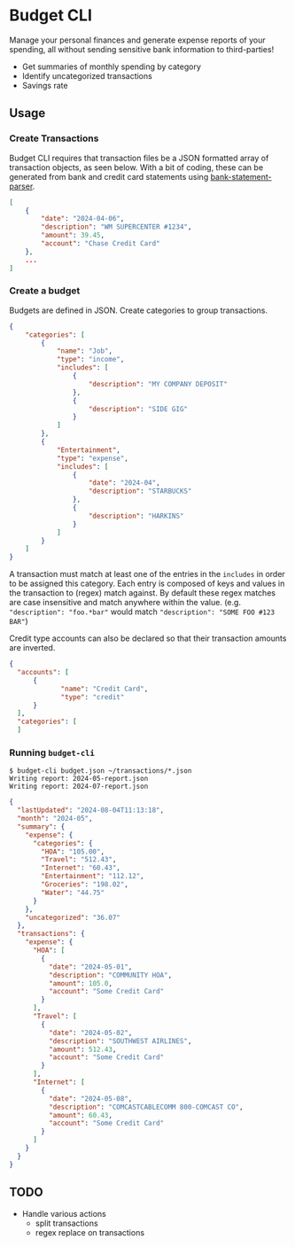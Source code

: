 # Budget CLI

Manage your personal finances and generate expense reports of your spending, all without sending sensitive bank information to third-parties!
 - Get summaries of monthly spending by category
 - Identify uncategorized transactions
 - Savings rate

## Usage

### Create Transactions

Budget CLI requires that transaction files be a JSON formatted array of transaction objects, as seen below. With a bit of coding, these can be generated from bank and credit card statements using [bank-statement-parser](https://github.com/dthigpen/bank-statement-parser).
```json
[
	{
	    "date": "2024-04-06",        
	    "description": "WM SUPERCENTER #1234",
	    "amount": 39.45,
	    "account": "Chase Credit Card"        
	},
	...
]
```
### Create a budget

Budgets are defined in JSON. Create categories to group transactions.
```json
{
    "categories": [
        {
            "name": "Job",
            "type": "income",
            "includes": [
                {
                    "description": "MY COMPANY DEPOSIT"
                },
                {
                    "description": "SIDE GIG"
                }
            ]
        },
        {
            "Entertainment",
            "type": "expense",
            "includes": [
                {
                    "date": "2024-04",
                    "description": "STARBUCKS"
                },
                {
                    "description": "HARKINS"
                }
            ]
        }
    ]
}
```
A transaction must match at least one of the entries in the `includes` in order to be assigned this category. Each entry is composed of keys and values in the transaction to (regex) match against. By default these regex matches are case insensitive and match anywhere within the value. (e.g. `"description": "foo.*bar"` would match `"description": "SOME FOO #123 BAR"`)

Credit type accounts can also be declared so that their transaction amounts are inverted.
```json
{
  "accounts": [
      {
             "name": "Credit Card",
             "type": "credit"
      }
  ],
  "categories": [
  ]
```
### Running `budget-cli`
```
$ budget-cli budget.json ~/transactions/*.json
Writing report: 2024-05-report.json
Writing report: 2024-07-report.json
```
```json
{
  "lastUpdated": "2024-08-04T11:13:18",
  "month": "2024-05",
  "summary": {
    "expense": {
      "categories": {
        "HOA": "105.00",
        "Travel": "512.43",
        "Internet": "60.43",
        "Entertainment": "112.12",
        "Groceries": "198.02",
        "Water": "44.75"
      }
    },
    "uncategorized": "36.07"
  },
  "transactions": {
    "expense": {
      "HOA": [
        {
          "date": "2024-05-01",
          "description": "COMMUNITY HOA",
          "amount": 105.0,
          "account": "Some Credit Card"
        }
      ],
      "Travel": [
        {
          "date": "2024-05-02",
          "description": "SOUTHWEST AIRLINES",
          "amount": 512.43,
          "account": "Some Credit Card"
        }
      ],
      "Internet": [
        {
          "date": "2024-05-08",
          "description": "COMCASTCABLECOMM 800-COMCAST CO",
          "amount": 60.43,
          "account": "Some Credit Card"
        }
      ]
    }
  }
}
```

## TODO

- Handle various actions
  - split transactions
  - regex replace on transactions
